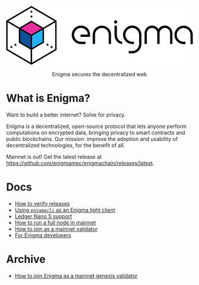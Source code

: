 ![Enigma](/logo.png)

<p align="center">
Enigma secures the decentralized web
</p>

# What is Enigma?

Want to build a better internet? Solve for privacy.

Enigma is a decentralized, open-source protocol that lets anyone perform computations on encrypted data, bringing privacy to smart contracts and public blockchains. Our mission: improve the adoption and usability of decentralized technologies, for the benefit of all.

Mainnet is out! Get the latest release at https://github.com/enigmampc/enigmachain/releases/latest.

# Docs

- [How to verify releases](/docs/verify-releases.md)
- [Using `enigmacli` as an Enigma light client](/docs/ligth-client-mainnet.md)
- [Ledger Nano S support](/docs/ledger-nano-s.md)
- [How to run a full node in mainnet](/docs/validators_and_full_nodes/run-full-node-mainnet.md)
- [How to join as a mainnet validator](/docs/validators_and_full_nodes/join-validator-mainnet.md)
- [For Enigma developers](/docs/archive/for-enigmachain-devs.md)

# Archive

- [How to join Enigma as a mainnet genesis validator](/docs/genesis/genesis-validator-mainnet.md)
